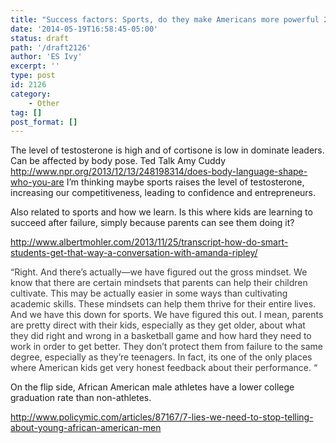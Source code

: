 ```yaml
---
title: "Success factors: Sports, do they make Americans more powerful 2"
date: '2014-05-19T16:58:45-05:00'
status: draft
path: '/draft2126'
author: 'ES Ivy'
excerpt: ''
type: post
id: 2126
category:
    - Other
tag: []
post_format: []
---
```

The level of testosterone is high and of cortisone is low in dominate leaders. Can be affected by body pose. Ted Talk Amy Cuddy <http://www.npr.org/2013/12/13/248198314/does-body-language-shape-who-you-are> I’m thinking maybe sports raises the level of testosterone, increasing our competitiveness, leading to confidence and entrepreneurs.

Also related to sports and how we learn. Is this where kids are learning to succeed after failure, simply because parents can see them doing it?

<http://www.albertmohler.com/2013/11/25/transcript-how-do-smart-students-get-that-way-a-conversation-with-amanda-ripley/>

<span style="color: #3a3a3a;">“Right. And there’s actually—we have figured out the gross mindset. We know that there are certain mindsets that parents can help their children cultivate. This may be actually easier in some ways than cultivating academic skills. These mindsets can help them thrive for their entire lives. And we have this down for sports. We have figured this out. I mean, parents are pretty direct with their kids, especially as they get older, about what they did right and wrong in a basketball game and how hard they need to work in order to get better. They don’t protect them from failure to the same degree, especially as they’re teenagers. In fact, its one of the only places where American kids get very honest feedback about their performance. “</span>

On the flip side, African American male athletes have a lower college graduation rate than non-athletes.

<http://www.policymic.com/articles/87167/7-lies-we-need-to-stop-telling-about-young-african-american-men>